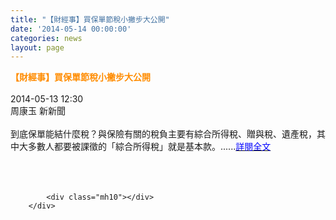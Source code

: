 ```yaml
---
title: "【財經事】買保單節稅小撇步大公開"
date: '2014-05-14 00:00:00'
categories: news
layout: page
---
```


<div class="text">
			<div>
	<div>
		<span style="color:#ff8c00;"><span style="font-size:14px;"><strong>【財經事】買保單節稅小撇步大公開</strong></span></span></div>
	<div>
		&nbsp;</div>
	<div>
		2014-05-13 12:30</div>
	<div>
		周康玉 新新聞</div>
	<div>
		&nbsp;</div>
	<div>
		到底保單能結什麼稅？與保險有關的稅負主要有綜合所得稅、贈與稅、遺產稅，其中大多數人都要被課徵的「綜合所得稅」就是基本款。......<a href="http://www.new7.com.tw/SNewsView.aspx?Key=%E8%B2%B7%E4%BF%9D%E5%96%AE%E7%AF%80%E7%A8%85%E5%B0%8F%E6%92%87%E6%AD%A5%E5%A4%A7%E5%85%AC&amp;i=TXT20140507135712B8O&amp;p=" target="_blank"><span style="color:#0000ff;">詳閱全文</span></a></div>
	<div>
		&nbsp;</div>
	<div>
		&nbsp;</div>
</div>
<div>
	&nbsp;</div>

			<div class="mh10"></div>
		</div>